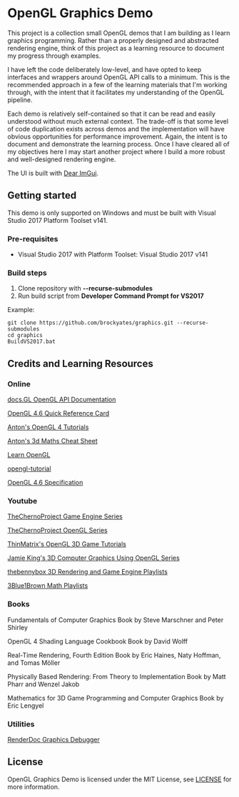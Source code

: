 # OpenGL Graphics Demo

This project is a collection small OpenGL demos that I am building as I learn graphics programming. Rather than a properly designed and abstracted rendering engine, think of this project as a learning resource to document my progress through examples.

I have left the code deliberately low-level, and have opted to keep interfaces and wrappers around OpenGL API calls to a minimum. This is the recommended approach in a few of the learning materials that I'm working through, with the intent that it facilitates my understanding of the OpenGL pipeline.

Each demo is relatively self-contained so that it can be read and easily understood without much external context. The trade-off is that some level of code duplication exists across demos and the implementation will have obvious opportunities for performance improvement. Again, the intent is to document and demonstrate the learning process. Once I have cleared all of my objectives here I may start another project where I build a more robust and well-designed rendering engine.

The UI is built with [Dear ImGui](https://github.com/ocornut/imgui.git).

## Getting started

This demo is only supported on Windows and must be built with Visual Studio 2017 Platform Toolset v141.

### Pre-requisites

- Visual Studio 2017 with Platform Toolset: Visual Studio 2017 v141

### Build steps

1. Clone repository with **--recurse-submodules**
1. Run build script from **Developer Command Prompt for VS2017**

Example:
```
git clone https://github.com/brockyates/graphics.git --recurse-submodules
cd graphics
BuildVS2017.bat
```

## Credits and Learning Resources

### Online

[docs.GL OpenGL API Documentation](http://docs.gl/)

[OpenGL 4.6 Quick Reference Card](https://www.khronos.org/files/opengl46-quick-reference-card.pdf)

[Anton's OpenGL 4 Tutorials](http://antongerdelan.net/opengl/)

[Anton's 3d Maths Cheat Sheet](http://antongerdelan.net/teaching/3dprog1/maths_cheat_sheet.pdf)

[Learn OpenGL](https://learnopengl.com/)

[opengl-tutorial](http://www.opengl-tutorial.org/)

[OpenGL 4.6 Specification](https://www.khronos.org/registry/OpenGL/specs/gl/glspec46.core.pdf)

### Youtube

[TheChernoProject Game Engine Series](https://www.youtube.com/playlist?list=PLlrATfBNZ98dC-V-N3m0Go4deliWHPFwT)

[TheChernoProject OpenGL Series](https://www.youtube.com/playlist?list=PLlrATfBNZ98foTJPJ_Ev03o2oq3-GGOS2)

[ThinMatrix's OpenGL 3D Game Tutorials](https://www.youtube.com/playlist?list=PLRIWtICgwaX0u7Rf9zkZhLoLuZVfUksDP)

[Jamie King's 3D Computer Graphics Using OpenGL Series](https://www.youtube.com/playlist?list=PLRwVmtr-pp06qT6ckboaOhnm9FxmzHpbY)

[thebennybox 3D Rendering and Game Engine Playlists](https://www.youtube.com/user/thebennybox/playlists)

[3Blue1Brown Math Playlists](https://www.youtube.com/channel/UCYO_jab_esuFRV4b17AJtAw)

### Books

Fundamentals of Computer Graphics
Book by Steve Marschner and Peter Shirley

OpenGL 4 Shading Language Cookbook
Book by David Wolff 

Real-Time Rendering, Fourth Edition
Book by Eric Haines, Naty Hoffman, and Tomas Möller

Physically Based Rendering: From Theory to Implementation
Book by Matt Pharr and Wenzel Jakob

Mathematics for 3D Game Programming and Computer Graphics
Book by Eric Lengyel

### Utilities

[RenderDoc Graphics Debugger](https://renderdoc.org/)

## License

OpenGL Graphics Demo is licensed under the MIT License, see [LICENSE](https://github.com/brockyates/graphics/blob/master/LICENSE.txt) for more information.
